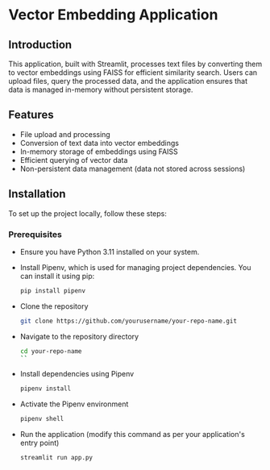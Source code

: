 # Vector Embedding Application

## Introduction
This application, built with Streamlit, processes text files by converting them to vector embeddings using FAISS for efficient similarity search. Users can upload files, query the processed data, and the application ensures that data is managed in-memory without persistent storage.


## Features
- File upload and processing
- Conversion of text data into vector embeddings
- In-memory storage of embeddings using FAISS
- Efficient querying of vector data
- Non-persistent data management (data not stored across sessions)

## Installation

To set up the project locally, follow these steps:

### Prerequisites
- Ensure you have Python 3.11 installed on your system.
- Install Pipenv, which is used for managing project dependencies. You can install it using pip:

  ```bash
  pip install pipenv
  ```
- Clone the repository
  ```bash
  git clone https://github.com/yourusername/your-repo-name.git
  ```
- Navigate to the repository directory
  ```bash
  cd your-repo-name
  ``
- Install dependencies using Pipenv
  ```bash
  pipenv install
  ```
- Activate the Pipenv environment
  ```bash
  pipenv shell
  ```

- Run the application (modify this command as per your application's entry point)

  ```bash
  streamlit run app.py
  ```

